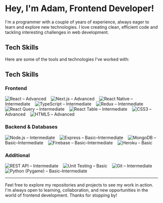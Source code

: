 # Hey, I'm Adam, Frontend Developer!

I'm a programmer with a couple of years of experience, always eager to learn and explore new technologies. I love creating clean, efficient code and tackling interesting challenges in web development.

## Tech Skills

Here are some of the tools and technologies I've worked with:

## Tech Skills

### Frontend
![React](https://img.shields.io/badge/-React-61DAFB?style=flat&logo=react&logoColor=white) – Advanced &nbsp;&nbsp; 
![Next.js](https://img.shields.io/badge/-Next.js-000000?style=flat&logo=nextdotjs&logoColor=white) – Advanced &nbsp;&nbsp;
![React Native](https://img.shields.io/badge/-React%20Native-61DAFB?style=flat&logo=react&logoColor=white) – Intermediate &nbsp;&nbsp;
![TypeScript](https://img.shields.io/badge/-TypeScript-3178C6?style=flat&logo=typescript&logoColor=white) – Intermediate &nbsp;&nbsp;
![Redux](https://img.shields.io/badge/-Redux-764ABC?style=flat&logo=redux&logoColor=white) – Intermediate &nbsp;&nbsp;
![React Query](https://img.shields.io/badge/-React%20Query-FF4154?style=flat&logo=react-query&logoColor=white) – Intermediate &nbsp;&nbsp;
![React Table](https://img.shields.io/badge/-React%20Table-FF4154?style=flat&logo=react-query&logoColor=white) – Intermediate &nbsp;&nbsp;
![CSS3](https://img.shields.io/badge/-CSS3-1572B6?style=flat&logo=css3&logoColor=white) – Advanced &nbsp;&nbsp;
![HTML5](https://img.shields.io/badge/-HTML5-E34F26?style=flat&logo=html5&logoColor=white) – Advanced

### Backend & Databases
![Node.js](https://img.shields.io/badge/-Node.js-339933?style=flat&logo=node.js&logoColor=white) – Intermediate &nbsp;&nbsp;
![Express](https://img.shields.io/badge/-Express-000000?style=flat&logo=express&logoColor=white) – Basic–Intermediate &nbsp;&nbsp;
![MongoDB](https://img.shields.io/badge/-MongoDB-47A248?style=flat&logo=mongodb&logoColor=white) – Basic–Intermediate &nbsp;&nbsp;
![Firebase](https://img.shields.io/badge/-Firebase-FFCA28?style=flat&logo=firebase&logoColor=black) – Basic–Intermediate &nbsp;&nbsp;
![Heroku](https://img.shields.io/badge/-Heroku-430098?style=flat&logo=heroku&logoColor=white) – Basic

### Additional
![REST API](https://img.shields.io/badge/-REST%20APIs-02569B?style=flat&logo=postman&logoColor=white) – Intermediate &nbsp;&nbsp;
![Unit Testing](https://img.shields.io/badge/-Unit%20Testing-007ACC?style=flat&logo=visual-studio-code&logoColor=white) – Basic &nbsp;&nbsp;
![Git](https://img.shields.io/badge/-Git-F05032?style=flat&logo=git&logoColor=white) – Intermediate &nbsp;&nbsp;
![Python](https://img.shields.io/badge/-Python-3776AB?style=flat&logo=python&logoColor=white) (Pygame) – Basic–Intermediate


---

Feel free to explore my repositories and projects to see my work in action. I'm always open to learning, collaboration, and new opportunities in the world of frontend development. Thanks for stopping by!
